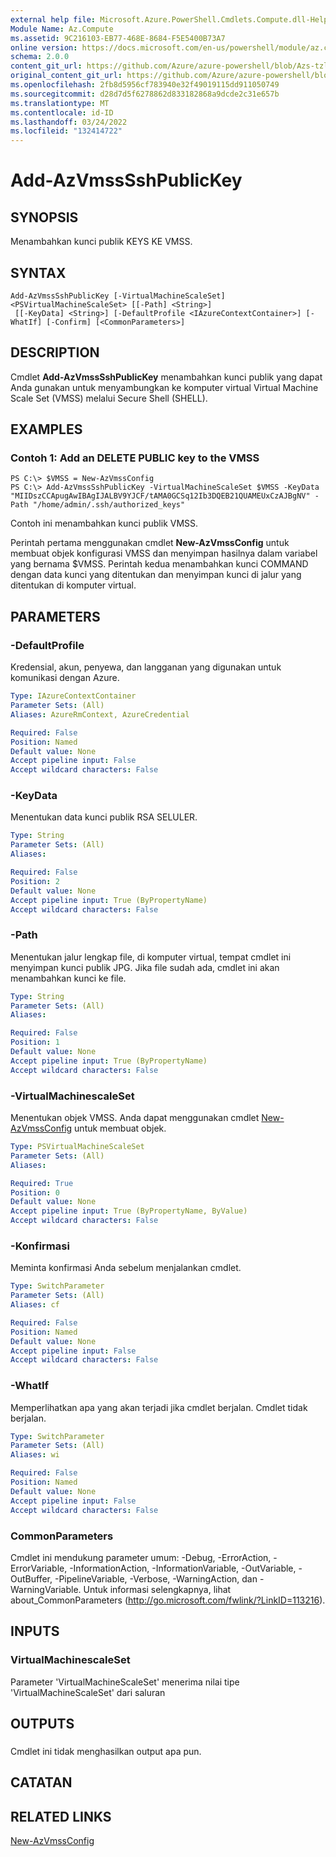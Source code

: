 ```yaml
---
external help file: Microsoft.Azure.PowerShell.Cmdlets.Compute.dll-Help-Help.xml
Module Name: Az.Compute
ms.assetid: 9C216103-EB77-468E-8684-F5E5400B73A7
online version: https://docs.microsoft.com/en-us/powershell/module/az.compute/add-azvmsssshpublickey
schema: 2.0.0
content_git_url: https://github.com/Azure/azure-powershell/blob/Azs-tzl/src/Compute/Compute/help/Add-AzVmssSshPublicKey.md
original_content_git_url: https://github.com/Azure/azure-powershell/blob/Azs-tzl/src/Compute/Compute/help/Add-AzVmssSshPublicKey.md
ms.openlocfilehash: 2fb8d5956cf783940e32f49019115dd911050749
ms.sourcegitcommit: d28d7d5f6278862d833182868a9dcde2c31e657b
ms.translationtype: MT
ms.contentlocale: id-ID
ms.lasthandoff: 03/24/2022
ms.locfileid: "132414722"
---
```

# Add-AzVmssSshPublicKey

## SYNOPSIS
Menambahkan kunci publik KEYS KE VMSS.

## SYNTAX

```
Add-AzVmssSshPublicKey [-VirtualMachineScaleSet] <PSVirtualMachineScaleSet> [[-Path] <String>]
 [[-KeyData] <String>] [-DefaultProfile <IAzureContextContainer>] [-WhatIf] [-Confirm] [<CommonParameters>]
```

## DESCRIPTION
Cmdlet **Add-AzVmssSshPublicKey** menambahkan kunci publik yang dapat Anda gunakan untuk menyambungkan ke komputer virtual Virtual Machine Scale Set (VMSS) melalui Secure Shell (SHELL).

## EXAMPLES

### Contoh 1: Add an DELETE PUBLIC key to the VMSS
```
PS C:\> $VMSS = New-AzVmssConfig
PS C:\> Add-AzVmssSshPublicKey -VirtualMachineScaleSet $VMSS -KeyData "MIIDszCCApugAwIBAgIJALBV9YJCF/tAMA0GCSq12Ib3DQEB21QUAMEUxCzAJBgNV" -Path "/home/admin/.ssh/authorized_keys"
```

Contoh ini menambahkan kunci publik VMSS.

Perintah pertama menggunakan cmdlet **New-AzVmssConfig** untuk membuat objek konfigurasi VMSS dan menyimpan hasilnya dalam variabel yang bernama $VMSS.
Perintah kedua menambahkan kunci COMMAND dengan data kunci yang ditentukan dan menyimpan kunci di jalur yang ditentukan di komputer virtual.

## PARAMETERS

### -DefaultProfile
Kredensial, akun, penyewa, dan langganan yang digunakan untuk komunikasi dengan Azure.

```yaml
Type: IAzureContextContainer
Parameter Sets: (All)
Aliases: AzureRmContext, AzureCredential

Required: False
Position: Named
Default value: None
Accept pipeline input: False
Accept wildcard characters: False
```

### -KeyData
Menentukan data kunci publik RSA SELULER.

```yaml
Type: String
Parameter Sets: (All)
Aliases: 

Required: False
Position: 2
Default value: None
Accept pipeline input: True (ByPropertyName)
Accept wildcard characters: False
```

### -Path
Menentukan jalur lengkap file, di komputer virtual, tempat cmdlet ini menyimpan kunci publik JPG.
Jika file sudah ada, cmdlet ini akan menambahkan kunci ke file.

```yaml
Type: String
Parameter Sets: (All)
Aliases: 

Required: False
Position: 1
Default value: None
Accept pipeline input: True (ByPropertyName)
Accept wildcard characters: False
```

### -VirtualMachinescaleSet
Menentukan objek VMSS.
Anda dapat menggunakan cmdlet [New-AzVmssConfig](./New-AzVmssConfig.md) untuk membuat objek.

```yaml
Type: PSVirtualMachineScaleSet
Parameter Sets: (All)
Aliases: 

Required: True
Position: 0
Default value: None
Accept pipeline input: True (ByPropertyName, ByValue)
Accept wildcard characters: False
```

### -Konfirmasi
Meminta konfirmasi Anda sebelum menjalankan cmdlet.

```yaml
Type: SwitchParameter
Parameter Sets: (All)
Aliases: cf

Required: False
Position: Named
Default value: None
Accept pipeline input: False
Accept wildcard characters: False
```

### -WhatIf
Memperlihatkan apa yang akan terjadi jika cmdlet berjalan. Cmdlet tidak berjalan.

```yaml
Type: SwitchParameter
Parameter Sets: (All)
Aliases: wi

Required: False
Position: Named
Default value: None
Accept pipeline input: False
Accept wildcard characters: False
```

### CommonParameters
Cmdlet ini mendukung parameter umum: -Debug, -ErrorAction, -ErrorVariable, -InformationAction, -InformationVariable, -OutVariable, -OutBuffer, -PipelineVariable, -Verbose, -WarningAction, dan -WarningVariable. Untuk informasi selengkapnya, lihat about_CommonParameters (http://go.microsoft.com/fwlink/?LinkID=113216).

## INPUTS

### VirtualMachinescaleSet
Parameter 'VirtualMachineScaleSet' menerima nilai tipe 'VirtualMachineScaleSet' dari saluran

## OUTPUTS

###  
Cmdlet ini tidak menghasilkan output apa pun.

## CATATAN

## RELATED LINKS

[New-AzVmssConfig](./New-AzVmssConfig.md)
